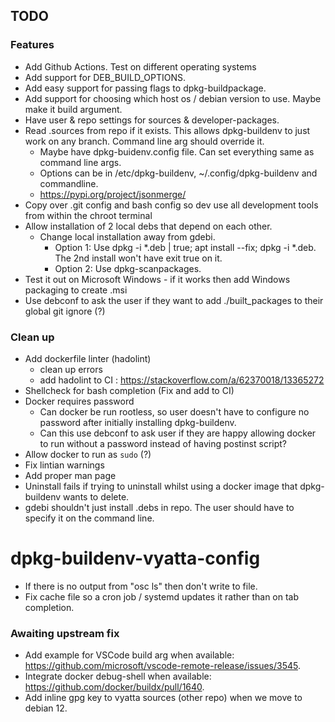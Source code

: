 ## TODO


### Features
* Add Github Actions. Test on different operating systems
* Add support for DEB_BUILD_OPTIONS.
* Add easy support for passing flags to dpkg-buildpackage.
* Add support for choosing which host os / debian version to use. Maybe make it build argument.
* Have user & repo settings for sources & developer-packages.
* Read .sources from repo if it exists. This allows dpkg-buildenv to just work on any branch. Command line arg should override it.
    * Maybe have dpkg-buidenv.config file. Can set everything same as command line args.
    * Options can be in /etc/dpkg-buildenv, ~/.config/dpkg-buildenv and commandline.
    * https://pypi.org/project/jsonmerge/
* Copy over .git config and bash config so dev use all development tools from within the chroot terminal
* Allow installation of 2 local debs that depend on each other.
    * Change local installation away from gdebi.
        * Option 1: Use dpkg -i *.deb | true; apt install --fix; dpkg -i *.deb. The 2nd install won't have exit true on it.
        * Option 2: Use dpkg-scanpackages.
* Test it out on Microsoft Windows - if it works then add Windows packaging to create .msi
* Use debconf to ask the user if they want to add ./built_packages to their global git ignore (?)


### Clean up 
* Add dockerfile linter (hadolint)
    * clean up errors
    * add hadolint to CI : https://stackoverflow.com/a/62370018/13365272
* Shellcheck for bash completion (Fix and add to CI)
* Docker requires password 
    * Can docker be run rootless, so user doesn't have to configure no password after initially installing dpkg-buildenv. 
    * Can this use debconf to ask user if they are happy allowing docker to run without a password instead of having postinst script? 
* Allow docker to run as `sudo` (?)
* Fix lintian warnings
* Add proper man page
* Uninstall fails if trying to uninstall whilst using a docker image that dpkg-buildenv wants to delete.
* gdebi shouldn't just install .debs in repo. The user should have to specify it on the command line.

# dpkg-buildenv-vyatta-config 
* If there is no output from "osc ls" then don't write to file.
* Fix cache file so a cron job / systemd updates it rather than on tab completion.

### Awaiting upstream fix
* Add example for VSCode build arg when available: https://github.com/microsoft/vscode-remote-release/issues/3545.
* Integrate docker debug-shell when available: https://github.com/docker/buildx/pull/1640.
* Add inline gpg key to vyatta sources (other repo) when we move to debian 12.
